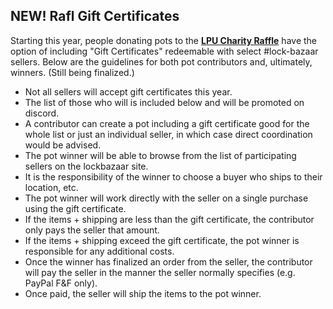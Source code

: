 ## NEW! Rafl Gift Certificates

Starting this year, people donating pots to the **[LPU Charity Raffle](https://lpubelts.com/#/rafl)** have the option of including "Gift Certificates" redeemable with select #lock-bazaar sellers. Below are the guidelines for both pot contributors and, ultimately, winners. (Still being finalized.)

- Not all sellers will accept gift certificates this year.
- The list of those who will is included below and will be promoted on discord.
- A contributor can create a pot including a gift certificate good for the whole list or just an individual seller, in which case direct coordination would be advised.
- The pot winner will be able to browse from the list of participating sellers on the lockbazaar site.
- It is the responsibility of the winner to choose a buyer who ships to their location, etc.
- The pot winner will work directly with the seller on a single purchase using the gift certificate.
- If the items + shipping are less than the gift certificate, the contributor only pays the seller that amount.
- If the items + shipping exceed the gift certificate, the pot winner is responsible for any additional costs.
- Once the winner has finalized an order from the seller, the contributor will pay the seller in the manner the seller normally specifies (e.g. PayPal F&F only).
- Once paid, the seller will ship the items to the pot winner.
